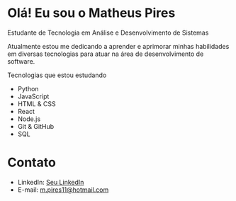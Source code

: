 # Olá!  Eu sou o Matheus Pires

Estudante de Tecnologia em Análise e Desenvolvimento de Sistemas  

Atualmente estou me dedicando a aprender e aprimorar minhas habilidades em diversas tecnologias para atuar na área de desenvolvimento de software.  

Tecnologias que estou estudando
- Python  
- JavaScript  
- HTML & CSS  
- React  
- Node.js  
- Git & GitHub  
- SQL  

# Contato
- LinkedIn: [Seu LinkedIn](www.linkedin.com/in/matheus-pires-de-moraes-916ab8381)  
- E-mail: m.pires11@hotmail.com
